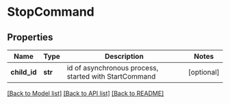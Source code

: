 # StopCommand

## Properties
Name | Type | Description | Notes
------------ | ------------- | ------------- | -------------
**child_id** | **str** | id of asynchronous process, started with StartCommand | [optional] 

[[Back to Model list]](../README.md#documentation-for-models) [[Back to API list]](../README.md#documentation-for-api-endpoints) [[Back to README]](../README.md)


